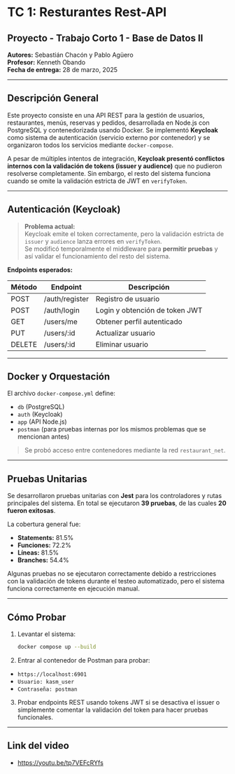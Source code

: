 # TC 1: Resturantes Rest-API

## Proyecto - Trabajo Corto 1 - Base de Datos II  
**Autores:** Sebastián Chacón y Pablo Agüero  
**Profesor:** Kenneth Obando  
**Fecha de entrega:** 28 de marzo, 2025

---

## Descripción General

Este proyecto consiste en una API REST para la gestión de usuarios, restaurantes, menús, reservas y pedidos, desarrollada en Node.js con PostgreSQL y contenedorizada usando Docker. Se implementó **Keycloak** como sistema de autenticación (servicio externo por contenedor) y se organizaron todos los servicios mediante `docker-compose`.

A pesar de múltiples intentos de integración, **Keycloak presentó conflictos internos con la validación de tokens (issuer y audience)** que no pudieron resolverse completamente. Sin embargo, el resto del sistema funciona cuando se omite la validación estricta de JWT en `verifyToken`.

---

## Autenticación (Keycloak)

> **Problema actual:**  
Keycloak emite el token correctamente, pero la validación estricta de `issuer` y `audience` lanza errores en `verifyToken`.  
Se modificó temporalmente el middleware para **permitir pruebas** y así validar el funcionamiento del resto del sistema.

**Endpoints esperados:**

| Método | Endpoint             | Descripción                        |
|--------|----------------------|------------------------------------|
| POST   | /auth/register       | Registro de usuario                |
| POST   | /auth/login          | Login y obtención de token JWT     |
| GET    | /users/me            | Obtener perfil autenticado         |
| PUT    | /users/:id           | Actualizar usuario                 |
| DELETE | /users/:id           | Eliminar usuario                   |

---

## Docker y Orquestación

El archivo `docker-compose.yml` define:

- `db` (PostgreSQL)
- `auth` (Keycloak)
- `app` (API Node.js)
- `postman` (para pruebas internas por los mismos problemas que se mencionan antes)

> Se probó acceso entre contenedores mediante la red `restaurant_net`.

---

## Pruebas Unitarias

Se desarrollaron pruebas unitarias con **Jest** para los controladores y rutas principales del sistema. En total se ejecutaron **39 pruebas**, de las cuales **20 fueron exitosas**.

La cobertura general fue:

- **Statements:** 81.5%  
- **Funciones:** 72.2%  
- **Líneas:** 81.5%  
- **Branches:** 54.4%

Algunas pruebas no se ejecutaron correctamente debido a restricciones con la validación de tokens durante el testeo automatizado, pero el sistema funciona correctamente en ejecución manual.

---

## Cómo Probar

1. Levantar el sistema:
   ```bash
   docker compose up --build
   ```

2. Entrar al contenedor de Postman para probar:
- `https://localhost:6901`
- `Usuario: kasm_user`
- `Contraseña: postman`

3. Probar endpoints REST usando tokens JWT si se desactiva el issuer o simplemente comentar la validación del token para hacer pruebas funcionales.

---

## Link del video

- https://youtu.be/tp7VEFcRYfs